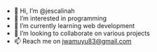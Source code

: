 - 👋 Hi, I’m @jescalinah
- 👀 I’m interested in programming
- 🌱 I’m currently learning web development
- 💞️ I’m looking to collaborate on various projects
- 📫 Reach me on jwamuyu83@gmail.com

<!---
jescalinah/jescalinah is a ✨ special ✨ repository because its `README.md` (this file) appears on your GitHub profile.
You can click the Preview link to take a look at your changes.
--->

